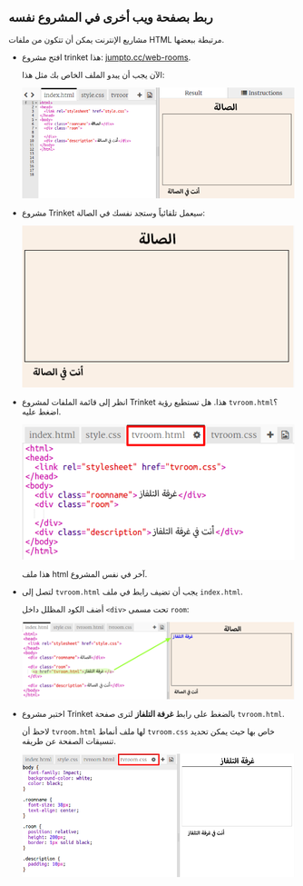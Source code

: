 ## ربط بصفحة ويب أخرى في المشروع نفسه

مشاريع الإنترنت يمكن أن تتكون من ملفات HTML مرتبطة ببعضها.

+ افتح مشروع trinket هذا: <a href="https://trinket.io/html/f1486ddb24" target="_blank">jumpto.cc/web-rooms</a>.
    
    الآن يجب أن يبدو الملف الخاص بك مثل هذا:
    
    ![لقطة الشاشة](images/rooms-starter.png)

+ مشروع Trinket سيعمل تلقائياً وستجد نفسك في الصالة:
    
    ![لقطة الشاشة](images/rooms-hall-start.png)

+ انظر إلى قائمة الملفات لمشروع Trinket هذا. هل تستطيع رؤية `tvroom.html`؟ اضغط عليه.
    
    ![لقطة الشاشة](images/rooms-tvroom-html.png)
    
    هذا ملف html آخر في نفس المشروع.

+ لتصل إلى `tvroom.html` يجب أن تضيف رابط في ملف `index.html`.
    
    أضف الكود المظلل داخل `<div>` تحت مسمى `room`:
    
    ![لقطة الشاشة](images/rooms-link-tvroom.png)

+ اختبر مشروع Trinket بالضغط على رابط **غرفة التلفاز** لترى صفحة `tvroom.html`.
    
    لاحظ أن `tvroom.html` لها ملف أنماط `tvroom.css` خاص بها حيث يمكن تحديد تنسيقات الصفحة عن طريقه.
    
    ![لقطة الشاشة](images/rooms-tvroom-unstyled.png)